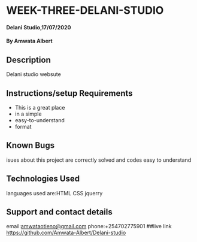 # WEEK-THREE-DELANI-STUDIO
#### Delani Studio,17/07/2020
#### By **Amwata Albert**
## Description
Delani studio websute
## Instructions/setup Requirements
* This is a great place
* in a simple
* easy-to-understand
* format
## Known Bugs
isues about this project are correctly solved and codes easy to understand
## Technologies Used
languages used are:HTML  CSS  jquerry
## Support and contact details
email:amwataotieno@gmail.com
phone:+254702775901
##live link
https://github.com/Amwata-Albert/Delani-studio
